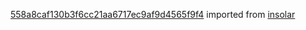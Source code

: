[558a8caf130b3f6cc21aa6717ec9af9d4565f9f4](https://github.com/insolar/insolar/commit/558a8caf130b3f6cc21aa6717ec9af9d4565f9f4) imported from [insolar](https://github.com/insolar/insolar)
